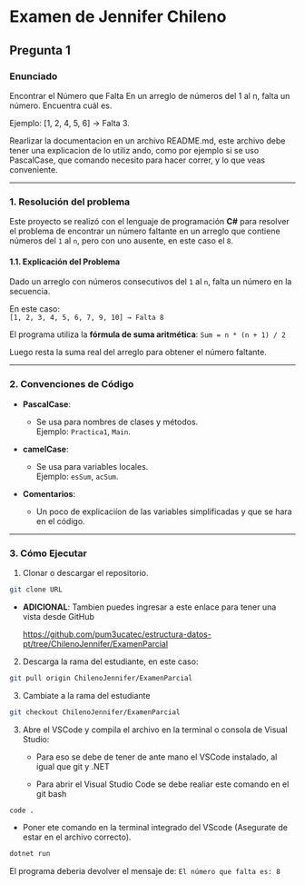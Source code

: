 # Examen de Jennifer Chileno

## Pregunta 1

### Enunciado

Encontrar el Número que Falta En un arreglo de números del 1 al n, falta un número. Encuentra cuál es. 

Ejemplo: [1, 2, 4, 5, 6] → Falta 3.

Rearlizar la documentacion en un archivo README.md, este archivo debe tener una explicacion de lo utiliz ando, como por ejemplo si se uso PascalCase, que comando necesito para hacer correr, y lo que veas conveniente. 

---

### 1. Resolución del problema  

Este proyecto se realizó con el lenguaje de programación **C#** para resolver el problema de encontrar un número faltante en un arreglo que contiene números del `1` al `n`, pero con uno ausente, en este caso el `8`.


#### 1.1. Explicación del Problema

Dado un arreglo con números consecutivos del `1` al `n`, falta un número en la secuencia. 

En este caso:  
`[1, 2, 3, 4, 5, 6, 7, 9, 10] → Falta 8`

El programa utiliza la **fórmula de suma aritmética**:
`Sum = n * (n + 1) / 2`

Luego resta la suma real del arreglo para obtener el número faltante.

---

### 2. Convenciones de Código

- **PascalCase**:  
  - Se usa para nombres de clases y métodos.  
  	Ejemplo: `Practica1`, `Main`.  

- **camelCase**:  
  - Se usa para variables locales.  
  Ejemplo: `esSum`, `acSum`.

- **Comentarios**:  
  - Un poco de explicaciíon de las variables simplificadas y que se hara en el código.

---

### 3.  Cómo Ejecutar

1. Clonar o descargar el repositorio.

```bash
git clone URL
```
- **ADICIONAL**: Tambien puedes ingresar a este enlace para tener una vista desde GitHub

	https://github.com/pum3ucatec/estructura-datos-pt/tree/ChilenoJennifer/ExamenParcial


2.  Descarga la rama del estudiante, en este caso:

```bash
git pull origin ChilenoJennifer/ExamenParcial
```
3. Cambiate a la rama del estudiante 

```bash
git checkout ChilenoJennifer/ExamenParcial
```


3. Abre el VSCode y compila el archivo en la terminal o consola de Visual Studio:

	- Para eso se debe de tener de ante mano el VSCode instalado, al igual que git y .NET 

	- Para abrir el Visual Studio Code se debe realiar este comando en el git bash

```bash
code .
```

- Poner ete comando en la terminal integrado del VScode (Asegurate de estar en el archivo correcto).

```bash
dotnet run
```

El programa deberia devolver el mensaje de: `El número que falta es: 8`